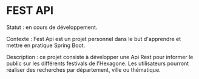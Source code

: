 # FEST API

Statut : en cours de développement.

Contexte : Fest Api est un projet personnel dans le but d'apprendre et mettre en pratique Spring Boot.

Description : ce projet consiste à développer une Api Rest pour informer le public sur les différents festivals de l'Hexagone.
Les utilisateurs pourront réaliser des recherches par département, ville ou thématique.
